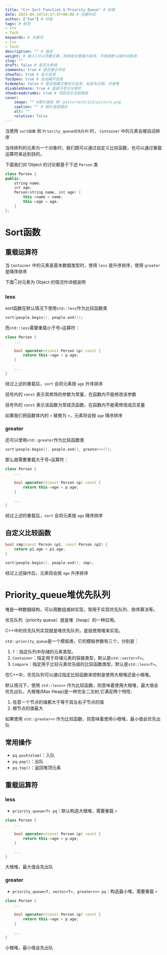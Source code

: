 ```yaml
---
title: "C++ Sort Function & Priority Queue" # 标题
date: 2023-04-24T14:17:47+08:00 # 创建时间
author: ["Xan"] # 作者
tags: # 标签
- C++ 
- Tech 
keywords: # 关键词
- C++ 
- Tech 
description: "" # 描述
weight: # 输入1可以顶置文章，用来给文章展示排序，不填就默认按时间排序
slug: ""
draft: false # 是否为草稿
comments: true # 是否展示评论
showToc: true # 显示目录
TocOpen: true # 自动展开目录
hidemeta: false # 是否隐藏文章的元信息，如发布日期、作者等
disableShare: true # 底部不显示分享栏
showbreadcrumbs: true # 顶部显示当前路径
cover:
    image: "" #图片路径 例：posts/tech/123/picture.png
    caption: "" # 图片底部描述
    alt: ""
    relative: false
---
```


当使用 `sort函数` 和 `Priority_queue优先队列` 时， `Container` 中的元素会被自动排序

当待排列的元素为一个对象时，我们既可以通过自定义比较函数，也可以通过重载运算符来达到目的。

下面我们对 Object 的讨论都基于下述 `Person` 类
```cpp
class Person {  
public:  
	string name;  
	int age;  
	Person(string name, int age) {  
		this->name = name;  
		this->age = age;  
	}  
};
```
# Sort函数
## 重载运算符
当 `Container` 中的元素是基本数据类型时，使用 `less` 是升序排序，使用 `greater` 是降序排序

下面👇对元素为 Object 的情况作详细说明
### less
sort函数在默认情况下使用`std::less`作为比较函数类
```cpp
sort(people.begin(), people.end());
```

而`std::less`需要重载小于号`<`运算符：
```cpp
class Person {
	...

	bool operator<(const Person &p) const {  
		return this->age < p.age;  
	}

	...
}
```
经过上述的重载后，`sort` 会将元素按 `age` 升序排序

括号内的 `const` 表示其修饰的参数为常量，在函数内不能修改该参数

括号外的 `const` 表示该函数为常成员函数，在函数内不能需修改成员变量 

如果我们把函数体内的 `<` 替换为 `>`，元素将会按 `age` 降序排序

### greater
还可以使用`std::greater`作为比较函数类
```cpp
sort(people.begin(), people.end(), greater<>());
```

那么就需要重载大于号`>`运算符：
```cpp
class Person {
	...

	bool operator>(const Person &p) const {  
		return this->age > p.age;  
	}

	...
}
```
经过上述的重载后，`sort` 会将元素按 `age` 降序排序

## 自定义比较函数
```cpp
bool cmp(const Person &p1, const Person &p2) {  
	return p1.age < p2.age;  
}

sort(people.begin(), people.end(), cmp);
```
经过上述操作后，元素将会按 `age` 升序排序

# Priority_queue堆优先队列 
堆是一种数据结构，可以用数组或树实现，常用于实现优先队列、排序算法等。  

优先队列（priority queue）就是堆（heap）的一种应用。

C++中的优先队列实现就是堆优先队列，底层使用堆来实现。  

`std::priority_queue`是一个模板类，它的模板参数有三个，分别是：

1.  `T`：指定队列中存储的元素类型。
2.  `Container`：指定用于存储元素的容器类型，默认是`std::vector<T>`。
3.  `Compare`：指定用于比较元素优先级的比较函数类型，默认是`std::less<T>`。

在C++中，优先队列可以通过指定比较函数来控制是使用大根堆还是小根堆。

默认情况下，使用 `std::less<>` 作为比较函数，则意味着使用大根堆，最大值会优先出队，大根堆(Max Heap)是一种完全二叉树,它满足两个特性:
1. 任意一个节点的值都大于等于其左右子节点的值
2. 根节点的值最大

如果使用 `std::greater<>` 作为比较函数，则意味着使用小根堆，最小值会优先出队

## 常用操作
- `pq.push(elem)`：入队
- `pq.pop()`：出队
- `pq.top()`：返回堆顶元素

## 重载运算符 
### less
- `priority_queue<T> pq`：默认构造大根堆，需要重载 `<`

```cpp
class Person {
	...

	bool operator<(const Person &p) const {  
		return this->age < p.age;  
	}

	...
}
```

大根堆，最大值会先出队

### greater 
- `priority_queue<T, vector<T>, greater<>> pq`：构造最小堆，需要重载 `>`

```cpp
class Person {
	...

	bool operator>(const Person &p) const {  
		return this->age > p.age;  
	}

	...
}
```

小根堆，最小值会先出队 


